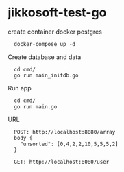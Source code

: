 # jikkosoft-test-go

create container docker postgres
```
  docker-compose up -d
```

Create database and data
```
  cd cmd/
  go run main_initdb.go
```

Run app
```
  cd cmd/
  go run main.go
```

URL
```
  POST: http://localhost:8080/array
  body {
    "unsorted": [0,4,2,2,10,5,5,5,2]
  }
  
  GET: http://localhost:8080/user
```
